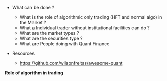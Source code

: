 * What can be done ?
	* What is the role of algorithmic only trading (HFT and normal algo) in the Market ?
	* What a Individual trader without institutional facilities can do ?
	* What are the market types ? 
	* What are the securities type ?
	* What are People doing with Quant Finance





* Resources
	* https://github.com/wilsonfreitas/awesome-quant






**Role of algorithm in trading**